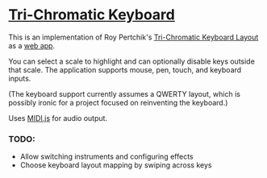 # [Tri-Chromatic Keyboard][app]

This is an implementation of
Roy Pertchik's [Tri-Chromatic Keyboard Layout][]
as a [web app][app].

You can select a scale to highlight and can optionally disable keys outside that scale.
The application supports mouse, pen, touch, and keyboard inputs.

(The keyboard support currently assumes a QWERTY layout,
which is possibly ironic for a project
focused on reinventing the keyboard.)

Uses [MIDI.js][] for audio output.

### TODO:
* Allow switching instruments and configuring effects
* Choose keyboard layout mapping by swiping across keys

[Tri-Chromatic Keyboard Layout]: http://musicnotation.org/wiki/instruments/tri-chromatic-keyboard-layout/
[app]: http://1j01.github.io/tri-chromatic-keyboard/
[MIDI.js]: https://github.com/mudcube/MIDI.js

